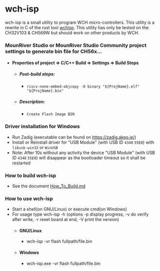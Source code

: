 wch-isp
=======

wch-isp is a small utility to program WCH micro-controllers.
This utility is a rewrite in C of the rust tool [wchisp](https://github.com/ch32-rs/wchisp).
This utility has only be tested on the CH32V103 & CH569W but should work on other products by WCH.

### MounRiver Studio or MounRiver Studio Community project settings to generate bin file for CH56x...
 - #### Properties of project => C/C++ Build => Settings => Build Steps
   - ##### Post-build steps:
     - `riscv-none-embed-objcopy -O binary "${ProjName}.elf"  "${ProjName}.bin"`
   - ##### Description:
     - `Create Flash Image BIN`

### Driver installation for Windows
- Run Zadig (executable can be found on https://zadig.akeo.ie/)
- Install or Reinstall driver for "USB Module" (with USB ID `4348` `55E0`) with `libusb-win32` or `WinUSB`
- Note: After 10s without any activity the device "USB Module" (with USB ID `4348` `55E0`) will disappear as the bootloader timeout so it shall be restarted

### How to build wch-isp
- See the document [How_To_Build.md](How_To_Build.md)

### How to use wch-isp
- Start a shell(on GNU/Linux) or execute cmd(on Windows)
- For usage type wch-isp -h (options -p display progress, -v do verify after write, -r reset board at end, -V print the version) 
  - #### GNU/Linux
    - wch-isp -vr flash fullpath/file.bin
  - #### Windows
    - wch-isp.exe -vr flash fullpath/file.bin
